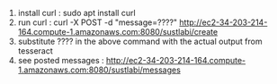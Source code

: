 1) install curl : sudo apt install curl
2) run curl : curl -X POST -d "message=????" http://ec2-34-203-214-164.compute-1.amazonaws.com:8080/sustlabi/create
3) substitute ???? in the above command with the actual output from tesseract
4) see posted messages : http://ec2-34-203-214-164.compute-1.amazonaws.com:8080/sustlabi/messages
